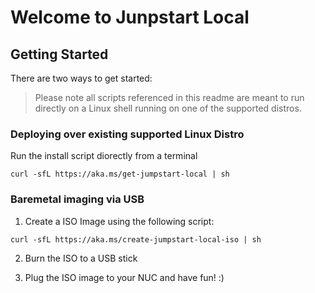 # Welcome to Junpstart Local

## Getting Started
There are two ways to get started:

> Please note all scripts referenced in this readme are meant to run directly on a Linux shell running on one of the supported distros.

### Deploying over existing supported Linux Distro
Run the install script diorectly from a terminal

`curl -sfL https://aka.ms/get-jumpstart-local | sh`

### Baremetal imaging via USB
1. Create a ISO Image using the following script:

`curl -sfL https://aka.ms/create-jumpstart-local-iso | sh`

2.  Burn the ISO to a USB stick

3. Plug the ISO image to your NUC and have fun! :)